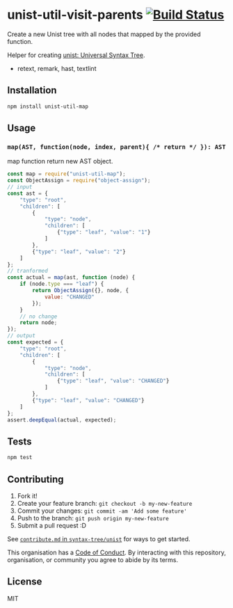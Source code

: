 # unist-util-visit-parents [![Build Status][build-badge]][build-page]

Create a new Unist tree with all nodes that mapped by the provided function.

Helper for creating [unist: Universal Syntax Tree][unist].

*   retext, remark, hast, textlint

## Installation

```sh
npm install unist-util-map
```

## Usage

### `map(AST, function(node, index, parent){ /* return */ }): AST`

map function return new AST object.

```js
const map = require("unist-util-map");
const ObjectAssign = require("object-assign");
// input
const ast = {
    "type": "root",
    "children": [
        {
            "type": "node",
            "children": [
                {"type": "leaf", "value": "1"}
            ]
        },
        {"type": "leaf", "value": "2"}
    ]
};
// tranformed
const actual = map(ast, function (node) {
    if (node.type === "leaf") {
        return ObjectAssign({}, node, {
            value: "CHANGED"
        });
    }
    // no change
    return node;
});
// output
const expected = {
    "type": "root",
    "children": [
        {
            "type": "node",
            "children": [
                {"type": "leaf", "value": "CHANGED"}
            ]
        },
        {"type": "leaf", "value": "CHANGED"}
    ]
};
assert.deepEqual(actual, expected);
```

## Tests

```sh
npm test
```

## Contributing

1.  Fork it!
2.  Create your feature branch: `git checkout -b my-new-feature`
3.  Commit your changes: `git commit -am 'Add some feature'`
4.  Push to the branch: `git push origin my-new-feature`
5.  Submit a pull request :D

See [`contribute.md` in `syntax-tree/unist`][contributing] for ways to get
started.

This organisation has a [Code of Conduct][coc].  By interacting with this
repository, organisation, or community you agree to abide by its terms.

## License

MIT

[build-badge]: https://img.shields.io/travis/syntax-tree/unist-util-map.svg

[build-page]: https://travis-ci.org/syntax-tree/unist-util-map

[unist]: https://github.com/wooorm/unist "wooorm/unist: Universal Syntax Tree"

[contributing]: https://github.com/syntax-tree/unist/blob/master/contributing.md

[coc]: https://github.com/syntax-tree/unist/blob/master/code-of-conduct.md

